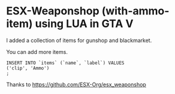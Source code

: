# ESX-Weaponshop (with-ammo-item) using LUA in GTA V

I added a collection of items for gunshop and blackmarket.

You can add more items. 

```
INSERT INTO `items` (`name`, `label`) VALUES 
('clip', 'Ammo')
;
```

Thanks to https://github.com/ESX-Org/esx_weaponshop
